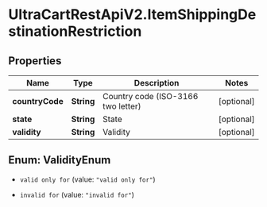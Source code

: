 # UltraCartRestApiV2.ItemShippingDestinationRestriction

## Properties
Name | Type | Description | Notes
------------ | ------------- | ------------- | -------------
**countryCode** | **String** | Country code (ISO-3166 two letter) | [optional] 
**state** | **String** | State | [optional] 
**validity** | **String** | Validity | [optional] 


<a name="ValidityEnum"></a>
## Enum: ValidityEnum


* `valid only for` (value: `"valid only for"`)

* `invalid for` (value: `"invalid for"`)




